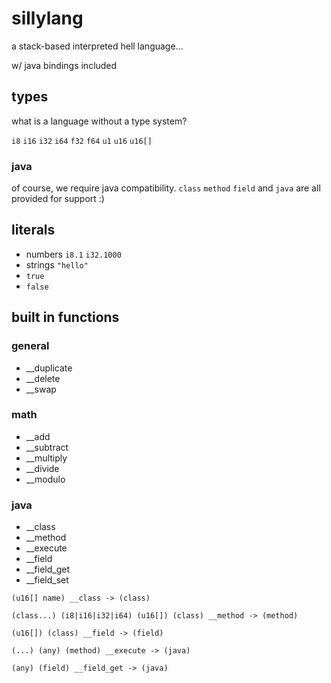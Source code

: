 # sillylang
a stack-based interpreted hell language...

w/ java bindings included

## types
what is a language without a type system?

`i8` `i16` `i32` `i64` `f32` `f64` `u1`
`u16` `u16[]`

### java
of course, we require java compatibility.
`class` `method` `field` and `java` are all
provided for support :)

## literals

- numbers `i8.1` `i32.1000`
- strings `"hello"`
- `true`
- `false`

## built in functions

### general
- __duplicate
- __delete
- __swap

### math
- __add
- __subtract
- __multiply
- __divide
- __modulo

### java
- __class
- __method
- __execute
- __field
- __field_get
- __field_set

`(u16[] name) __class -> (class)`

`(class...) (i8|i16|i32|i64) (u16[]) (class) __method -> (method)`

`(u16[]) (class) __field -> (field)`

`(...) (any) (method) __execute -> (java)`

`(any) (field) __field_get -> (java)`
